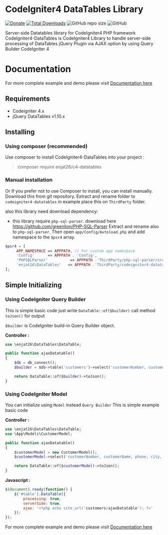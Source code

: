 # CodeIgniter4 DataTables Library
[![Donate](https://img.shields.io/badge/donate-paypal-blue.svg)](https://www.paypal.me/mbahcoding)
[![Total Downloads](https://poser.pugx.org/enjat26/c4-datatables/downloads)](https://packagist.org/packages/enjat26/c4-datatables)
![GitHub repo size](https://img.shields.io/github/repo-size/enjat26ramadhan/CodeIgniter4-DataTables?label=size)
![GitHub](https://img.shields.io/github/license/enjat26ramadhan/CodeIgniter4-DataTables)

Server-side Datatables library for CodeIgniter4 PHP framework
CodeIgniter4-DataTables is CodeIgniter4 Library to handle server-side processing of DataTables jQuery Plugin via AJAX option by using Query Builder CodeIgniter 4

# Documentation
For more complete example and demo please visit [Documentation here](https://codeigniter4-datatables.enjat26.dev/welcome)



## Requirements
* Codeigniter 4.x
* jQuery DataTables v1.10.x

## Installing 

### Using composer (recommended)
Use composer to install CodeIgniter4-DataTables into your project :

  > composer require enjat26/c4-datatables

### Manual installation
Or If you prefer not to use Composer to install, you can install manually. 
Download this from git repository. Extract and rename folder to `codeigniter4-datatables` in example place this on `ThirdParty` folder. 

also this library need download dependency: 
- this library require `php-sql-parser`. download here https://github.com/greenlion/PHP-SQL-Parser Extract and rename also to `php-sql-parser`.
Then open `app/Config/Autoload.php` and add namespace to the `$psr4` array.

```php
$psr4 = [
     APP_NAMESPACE => APPPATH, // For custom app namespace
     'Config'      => APPPATH . 'Config',
     'PHPSQLParser'          => APPPATH .'ThirdParty/php-sql-parser/src/PHPSQLParser', // <-- namespace for php-sql-parser
     'enjat26\DataTables'   => APPPATH .'ThirdParty/codeigniter4-datatables/src', // <-- namespace for this library
];
```


## Simple Initializing

### Using CodeIgniter Query Builder
This is simple basic code just write `DataTable::of($builder)` call method `toJson()` for output

`$builder` is CodeIgniter build-in Query Builder object.

**Controller :**
```php
use \enjat26\DataTables\DataTable;

public function ajaxDatatable()
{
    $db = db_connect();
    $builder = $db->table('customers')->select('customerNumber, customerName, phone, city, country, postalCode');

    return DataTable::of($builder)->toJson();
}
```

### Using CodeIgniter Model
You can initialize using `Model` instead `Query Builder` 
This is simple example basic code

**Controller :**
```php
use \enjat26\DataTables\DataTable;
use \App\Models\CustomerModel;

public function ajaxDatatable()
{
    $customerModel = new CustomerModel();
    $customerModel->select('customerNumber, customerName, phone, city, country, postalCode');

    return DataTable::of($customerModel)->toJson();
}
```

**Javascript :**
```javascript
$(document).ready(function() {
    $('#table').DataTable({
        processing: true,
        serverSide: true,
        ajax: '<?php echo site_url('customers/ajaxDatatable'); ?>'
    });
});
```



For more complete example and demo please visit [Documentation here](https://codeigniter4-datatables.enjat26.dev/welcome)
